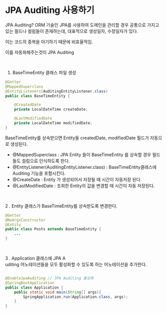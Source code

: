 # JPA Auditing 사용하기 

JPA Auditing? ORM 기술인 JPA를 사용하여 도메인을 관리할 경우 공통으로 가지고있는 필드나 컬럼들이 존재하는데, 대표적으로 생성일자, 수정일자가 있다. 

이는 코드의 중복을 야기하기 때문에 비효율적임. 

이를 자동화해주는것이 JPA Auditing

<br/>

1. BaseTimeEntity 클래스 파일 생성 
```java
@Getter
@MappedSuperclass
@EntityListeners(AuditingEntityListener.class)
public class BaseTimeEntity {

    @CreatedDate
    private LocalDateTime createDate;

    @LastModifiedDate
    private LocalDateTime modifiedDate;
}

```

BaseTimeEntity를 상속받으면 Entity들 createdDate, modifiedDate 필드가 자동으로 생성된다. 

- @MappedSuperclass : JPA Entity 들이 BaseTimeEntity 를 상속할 경우 필드들도 컬럼으로 인식하도록 한다. 
- @EntityListener(AuditingEntityListener.class) : BaseTimeEntity클래스에 Auditing 기능을 포함시킨다. 
- @CreateDate : Entity 가 생성되어서 저장될 때 시간이 자동저장 된다. 
- @LastModifiedDate : 조회한 Entity의 값을 변경할 때 시간이 자동 저장된다. 

<br/>

2 . Entity 클래스가 BaseTimeEntity를 상속받도록 변경한다. 
```java
@Getter
@NoArgsConstructor
@Entity
public class Posts extends BaseTimeEntity {
    ...
}
```

<br/>

3 . Application 클래스에 JPA A<br/>uditing 어노테이션들을 모두 활성화할 수 있도록 하는 어노테이션을 추가한다. 
```java

@EnableJpaAuditing // JPA Auditing 활성화 
@SpringBootApplication
public class Application {
    public static void main(String[] args){
        SpringApplication.run(Application.class, args);
    }
}

```
